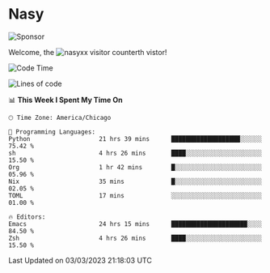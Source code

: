 # Nasy

<!--
<p align="center">
<img height="200" src="https://github-readme-stats.vercel.app/api?username=nasyxx&count_private=true&show_icons=true&theme=dracula&include_all_commits=true"/>
<img height="200" src="https://github-readme-stats.vercel.app/api/top-langs/?username=nasyxx&theme=dracula&hide=html,jupyter+notebook&count_private=true&show_icons=true"/>
</p>

  
----------------
-->

![Sponsor](https://img.shields.io/static/v1.svg?label=Sponsor&message=%E2%9D%A4&logo=GitHub&style=flat&color=pink)
 
Welcome, the ![nasyxx visitor counter](https://count.getloli.com/get/@nasyxx?theme=rule34)th vistor!
 
<!--START_SECTION:waka-->
![Code Time](http://img.shields.io/badge/Code%20Time-3%2C204%20hrs%2041%20mins-blue)

![Lines of code](https://img.shields.io/badge/From%20Hello%20World%20I%27ve%20Written-6.0%20million%20lines%20of%20code-blue)

📊 **This Week I Spent My Time On** 

```text
🕑︎ Time Zone: America/Chicago

💬 Programming Languages: 
Python                   21 hrs 39 mins      ███████████████████░░░░░░   75.42 % 
sh                       4 hrs 26 mins       ████░░░░░░░░░░░░░░░░░░░░░   15.50 % 
Org                      1 hr 42 mins        █░░░░░░░░░░░░░░░░░░░░░░░░   05.96 % 
Nix                      35 mins             █░░░░░░░░░░░░░░░░░░░░░░░░   02.05 % 
TOML                     17 mins             ░░░░░░░░░░░░░░░░░░░░░░░░░   01.00 % 

🔥 Editors: 
Emacs                    24 hrs 15 mins      █████████████████████░░░░   84.50 % 
Zsh                      4 hrs 26 mins       ████░░░░░░░░░░░░░░░░░░░░░   15.50 % 
```


 Last Updated on 03/03/2023 21:18:03 UTC
<!--END_SECTION:waka-->

<!-- ![visitors](https://visitor-badge.laobi.icu/badge?page_id=nasyxx.nasyxx) -->
